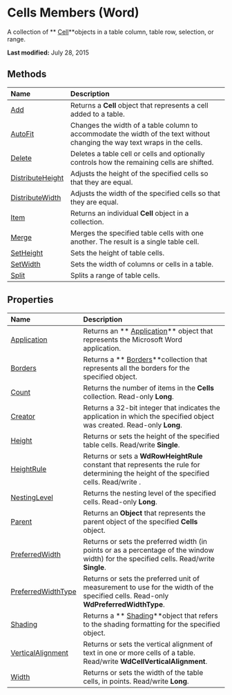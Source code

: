 
# Cells Members (Word)
A collection of  ** [Cell](cbe6ae71-b2da-63a9-1446-0a2f81ab8b14.md)**objects in a table column, table row, selection, or range.

 **Last modified:** July 28, 2015


## Methods



|**Name**|**Description**|
|:-----|:-----|
| [Add](93e63c5b-a617-0a30-e303-aabe24ae7a0e.md)|Returns a  **Cell** object that represents a cell added to a table.|
| [AutoFit](bc8dcae8-2f71-a978-f5be-c32fb052f428.md)|Changes the width of a table column to accommodate the width of the text without changing the way text wraps in the cells.|
| [Delete](891c21b7-ef8d-9ba1-9408-6560dac146c7.md)|Deletes a table cell or cells and optionally controls how the remaining cells are shifted.|
| [DistributeHeight](0ae41e05-5ec1-4fcc-8ee1-c40c0a28714a.md)|Adjusts the height of the specified cells so that they are equal.|
| [DistributeWidth](b617deaf-b84a-eed1-176d-9d38f2d10db8.md)|Adjusts the width of the specified cells so that they are equal.|
| [Item](bb15b108-cb74-05ad-97c6-5a53a18e8cf4.md)|Returns an individual  **Cell** object in a collection.|
| [Merge](064d405e-00a1-205a-184c-4f46ab463a63.md)|Merges the specified table cells with one another. The result is a single table cell.|
| [SetHeight](116a309b-5687-5fee-e370-a990b310dfcb.md)|Sets the height of table cells.|
| [SetWidth](0dbb76d5-f30a-30f6-48f7-c0993c750e6e.md)|Sets the width of columns or cells in a table.|
| [Split](ed0b2594-a328-20d9-b352-5a59b8ef9d3a.md)|Splits a range of table cells.|

## Properties



|**Name**|**Description**|
|:-----|:-----|
| [Application](be60412c-86a7-bfd5-25d6-e35d9c7cca96.md)|Returns an  ** [Application](d1cf6f8f-4e88-bf01-93b4-90a83f79cb44.md)** object that represents the Microsoft Word application.|
| [Borders](df873357-9474-8f69-ae71-6df5859cbf93.md)|Returns a  ** [Borders](6dd1d4cc-2dcf-22c7-a299-4721a5543ba3.md)**collection that represents all the borders for the specified object.|
| [Count](3c806b94-5266-e32f-7f99-b6c3c03eb129.md)|Returns the number of items in the  **Cells** collection. Read-only **Long**.|
| [Creator](5113f3bd-2ac3-4ba3-5ab4-321ae6917eb2.md)|Returns a 32-bit integer that indicates the application in which the specified object was created. Read-only  **Long**.|
| [Height](54577b7c-2b68-1054-958a-49dd0fb76978.md)|Returns or sets the height of the specified table cells. Read/write  **Single**.|
| [HeightRule](c9389ec4-5276-f64f-9a49-0871c95706eb.md)|Returns or sets a  **WdRowHeightRule** constant that represents the rule for determining the height of the specified cells. Read/write .|
| [NestingLevel](24da16e0-3713-3c74-71e9-03e886802e9f.md)|Returns the nesting level of the specified cells. Read-only  **Long**.|
| [Parent](69fcb46b-febe-cb35-b828-7299b09a53cf.md)|Returns an  **Object** that represents the parent object of the specified **Cells** object.|
| [PreferredWidth](3f52069b-0fb2-0379-7f64-39d2ef9c02e1.md)|Returns or sets the preferred width (in points or as a percentage of the window width) for the specified cells. Read/write  **Single**.|
| [PreferredWidthType](65fd3b1d-7048-699b-b549-e2d5265dfe01.md)|Returns or sets the preferred unit of measurement to use for the width of the specified cells. Read-only  **WdPreferredWidthType**.|
| [Shading](ea9f4c8a-254d-6197-0f90-fa79465f940f.md)|Returns a  ** [Shading](e136509a-1be1-29e4-7b37-1faf659e37ba.md)**object that refers to the shading formatting for the specified object.|
| [VerticalAlignment](c60fcbdb-b443-6b5a-8dd2-1c4c1e4a71d4.md)|Returns or sets the vertical alignment of text in one or more cells of a table. Read/write  **WdCellVerticalAlignment**.|
| [Width](e46b835d-3fbd-8149-9fbb-00c40ffc0ff5.md)|Returns or sets the width of the table cells, in points. Read/write  **Long**.|
